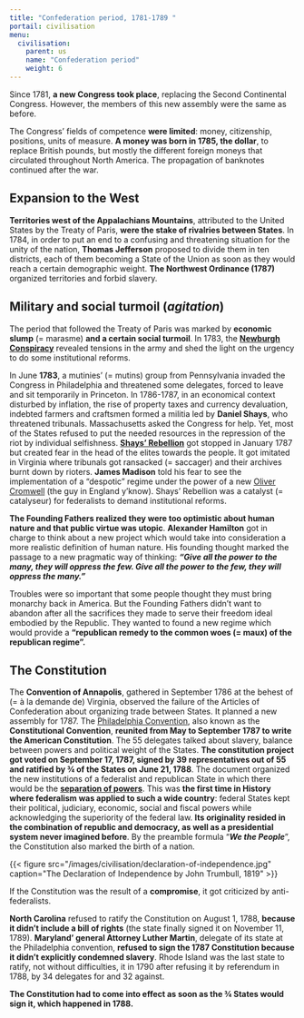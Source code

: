 ```yaml
---
title: "Confederation period, 1781-1789 "
portail: civilisation
menu:
  civilisation:
    parent: us
    name: "Confederation period"
    weight: 6
---
```


Since 1781, **a new Congress took place**, replacing the Second Continental Congress. However, the members of this new assembly were the same as before.

The Congress’ fields of competence **were limited**: money, citizenship, positions, units of measure. **A money was born in 1785, the dollar**, to replace British pounds, but mostly the different foreign moneys that circulated throughout North America. The propagation of banknotes continued after the war.

## Expansion to the West

**Territories west of the Appalachians Mountains**, attributed to the United States by the Treaty of Paris, **were the stake of rivalries between States**. In 1784, in order to put an end to a confusing and threatening situation for the unity of the nation, **Thomas Jefferson** proposed to divide them in ten districts, each of them becoming a State of the Union as soon as they would reach a certain demographic weight. **The Northwest Ordinance (1787)** organized territories and forbid slavery.

## Military and social turmoil (*agitation*)

The period that followed the Treaty of Paris was marked by **economic slump** (= marasme) **and a certain social turmoil**. In 1783, the [**Newburgh Conspiracy**](https://fr.wikipedia.org/wiki/Conspiration_de_Newburgh) revealed tensions in the army and shed the light on the urgency to do some institutional reforms.

In June **1783**, a mutinies’ (= mutins) group from Pennsylvania invaded the Congress in Philadelphia and threatened some delegates, forced to leave and sit temporarily in Princeton. In 1786-1787, in an economical context disturbed by inflation, the rise of property taxes and currency devaluation, indebted farmers and craftsmen formed a militia led by **Daniel Shays**, who threatened tribunals. Massachusetts asked the Congress for help. Yet, most of the States refused to put the needed resources in the repression of the riot by individual selfishness. [**Shays’ Rebellion**](https://fr.wikipedia.org/wiki/R%C3%A9volte_de_Shays) got stopped in January 1787 but created fear in the head of the elites towards the people. It got imitated in Virginia where tribunals got ransacked (= saccager) and their archives burnt down by rioters. **James Madison** told his fear to see the implementation of a “despotic” regime under the power of a new [Oliver Cromwell](https://fr.wikipedia.org/wiki/Oliver_Cromwell) (the guy in England y’know).
Shays’ Rebellion was a catalyst (= catalyseur) for federalists to demand institutional reforms.

**The Founding Fathers realized they were too optimistic about human nature and that public virtue was utopic**. **Alexander Hamilton** got in charge to think about a new project which would take into consideration a more realistic definition of human nature. His founding thought marked the passage to a new pragmatic way of thinking: **_“Give all the power to the many, they will oppress the few. Give all the power to the few, they will oppress the many.”_**

Troubles were so important that some people thought they must bring monarchy back in America. But the Founding Fathers didn’t want to abandon after all the sacrifices they made to serve their freedom ideal embodied by the Republic. They wanted to found a new regime which would provide a **“republican remedy to the common woes (= maux) of the republican regime”.**

## The Constitution

The **Convention of Annapolis**, gathered in September 1786 at the behest of (= à la demande de) Virginia, observed the failure of the Articles of Confederation about organizing trade between States. It planned a new assembly for 1787. The [Philadelphia Convention](https://fr.wikipedia.org/wiki/Convention_de_Philadelphie), also known as the **Constitutional Convention**, **reunited from May to September 1787 to write the American Constitution**. The 55 delegates talked about slavery, balance between powers and political weight of the States. **The constitution project got voted on September 17, 1787, signed by 39 representatives out of 55 and ratified by ¾ of the States on June 21, 1788**. The document organized the new institutions of a federalist and republican State in which there would be the [**separation of powers**](https://fr.wikipedia.org/wiki/S%C3%A9paration_des_pouvoirs). This was **the first time in History where federalism was applied to such a wide country**: federal States kept their political, judiciary, economic, social and fiscal powers while acknowledging the superiority of the federal law. **Its originality resided in the combination of republic and democracy, as well as a presidential system never imagined before**. By the preamble formula “**_We the People_**”, the Constitution also marked the birth of a nation.

{{< figure src="/images/civilisation/declaration-of-independence.jpg" caption="The Declaration of Independence by John Trumbull, 1819" >}}

If the Constitution was the result of a **compromise**, it got criticized by anti-federalists.

**North Carolina** refused to ratify the Constitution on August 1, 1788, **because it didn’t include a bill of rights** (the state finally signed it on November 11, 1789). **Maryland’ general Attorney Luther Martin**, delegate of its state at the Philadelphia convention, **refused to sign the 1787 Constitution because it didn’t explicitly condemned slavery**. Rhode Island was the last state to ratify, not without difficulties, it in 1790 after refusing it by referendum in 1788, by 34 delegates for and 32 against.

**The Constitution had to come into effect as soon as the ¾ States would sign it, which happened in 1788.**
